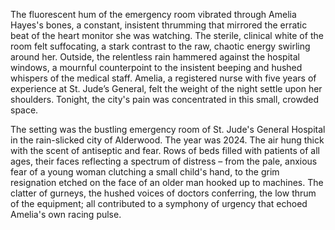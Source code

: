 The fluorescent hum of the emergency room vibrated through Amelia Hayes's bones, a constant, insistent thrumming that mirrored the erratic beat of the heart monitor she was watching.  The sterile, clinical white of the room felt suffocating, a stark contrast to the raw, chaotic energy swirling around her.  Outside, the relentless rain hammered against the hospital windows, a mournful counterpoint to the insistent beeping and hushed whispers of the medical staff. Amelia, a registered nurse with five years of experience at St. Jude’s General, felt the weight of the night settle upon her shoulders. Tonight, the city's pain was concentrated in this small, crowded space.

The setting was the bustling emergency room of St. Jude's General Hospital in the rain-slicked city of Alderwood.  The year was 2024.  The air hung thick with the scent of antiseptic and fear.  Rows of beds filled with patients of all ages, their faces reflecting a spectrum of distress – from the pale, anxious fear of a young woman clutching a small child's hand, to the grim resignation etched on the face of an older man hooked up to machines.  The clatter of gurneys, the hushed voices of doctors conferring, the low thrum of the equipment; all contributed to a symphony of urgency that echoed Amelia's own racing pulse.

